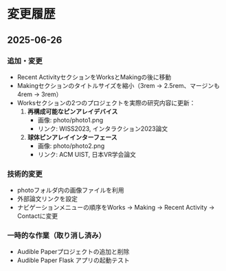# 変更履歴

## 2025-06-26

### 追加・変更
- Recent ActivityセクションをWorksとMakingの後に移動
- Makingセクションのタイトルサイズを縮小（3rem → 2.5rem、マージンも4rem → 3rem）
- Worksセクションの2つのプロジェクトを実際の研究内容に更新：
  1. **再構成可能なピンアレイデバイス**
     - 画像: photo/photo1.png
     - リンク: WISS2023, インタラクション2023論文
  2. **球体ピンアレイインターフェース**
     - 画像: photo/photo2.png  
     - リンク: ACM UIST, 日本VR学会論文

### 技術的変更
- photoフォルダ内の画像ファイルを利用
- 外部論文リンクを設定
- ナビゲーションメニューの順序をWorks → Making → Recent Activity → Contactに変更

### 一時的な作業（取り消し済み）
- Audible Paperプロジェクトの追加と削除
- Audible Paper Flask アプリの起動テスト